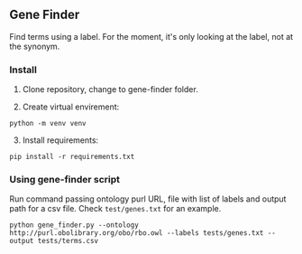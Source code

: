 ## Gene Finder

Find terms using a label. For the moment, it's only looking at the label, not at the synonym.

### Install

1. Clone repository, change to gene-finder folder.

2. Create virtual envirement:

`python -m venv venv`

3. Install requirements:

`pip install -r requirements.txt`

### Using gene-finder script

Run command passing ontology purl URL, file with list of labels and output path for a csv file. Check `test/genes.txt` for an example.

`python gene_finder.py --ontology http://purl.obolibrary.org/obo/rbo.owl --labels tests/genes.txt --output tests/terms.csv`
